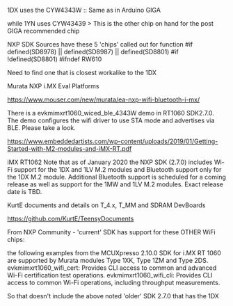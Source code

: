 1DX uses the CYW4343W :: Same as in Arduino GIGA


while 1YN uses CYW43439 > This is the other chip on hand for the post GIGA recommended chip

NXP SDK Sources have these 5 'chips' called out for function
#if defined(SD8978) || defined(SD8987) || defined(SD8801)
#if !defined(SD8801)
#ifndef RW610

Need to find one that is closest workalike to the 1DX

Murata NXP i.MX Eval Platforms

https://www.mouser.com/new/murata/ea-nxp-wifi-bluetooth-i-mx/

There is a evkmimxrt1060_wiced_ble_4343W demo in RT1060 SDK2.7.0. The demo configures the wifi driver to use STA mode and
advertises via BLE. Please take a look.

https://www.embeddedartists.com/wp-content/uploads/2019/01/Getting-Started-with-M2-modules-and-iMX-RT.pdf

iMX RT1062 
Note that as of January 2020 the NXP SDK (2.7.0) includes Wi-Fi support for the 1DX and 1LV M.2 
modules and Bluetooth support only for the 1DX M.2 module. Additional Bluetooth support is 
scheduled for a coming release as well as support for the 1MW and 1LV M.2 modules. Exact 
release date is TBD. 

KurtE documents and details on T_4.x, T_MM and SDRAM DevBoards

https://github.com/KurtE/TeensyDocuments

From NXP Community - 'current' SDK has support for these OTHER WiFi chips:

   the following examples from the MCUXpresso 2.10.0 SDK for i.MX RT 1060 are supported by Murata modules Type 1XK, Type 1ZM and Type 2DS.
   evkmimxrt1060_wifi_cert: Provides CLI access to common and advanced Wi-Fi certification test operations.
   evkmimxrt1060_wifi_cli: Provides CLI access to common Wi-Fi operations, including throughput measurements.

So that doesn't include the above noted 'older' SDK 2.7.0 that has the 1DX
